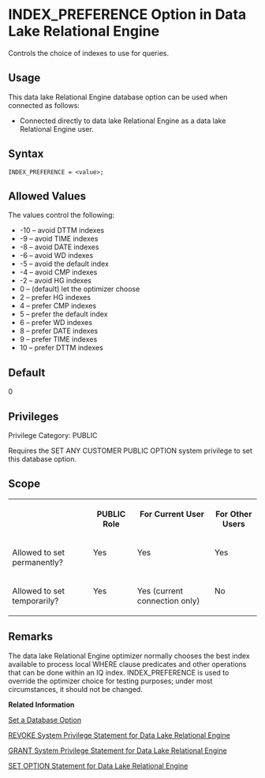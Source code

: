 <!-- copydba6219b6e0b48d19fd26ff48d8306e6 -->

# INDEX\_PREFERENCE Option in Data Lake Relational Engine

Controls the choice of indexes to use for queries.



<a name="copydba6219b6e0b48d19fd26ff48d8306e6__section_d3p_24q_znb"/>

## Usage

This data lake Relational Engine database option can be used when connected as follows:

-   Connected directly to data lake Relational Engine as a data lake Relational Engine user.



<a name="copydba6219b6e0b48d19fd26ff48d8306e6__section_zx3_g24_hrb"/>

## Syntax

```
INDEX_PREFERENCE = <value>;
```



<a name="copydba6219b6e0b48d19fd26ff48d8306e6__iq_refso_620"/>

## Allowed Values

The values control the following:

-   \-10 – avoid DTTM indexes
-   \-9 – avoid TIME indexes
-   \-8 – avoid DATE indexes
-   \-6 – avoid WD indexes
-   \-5 – avoid the default index
-   \-4 – avoid CMP indexes
-   \-2 – avoid HG indexes
-   0 – \(default\) let the optimizer choose
-   2 – prefer HG indexes
-   4 – prefer CMP indexes
-   5 – prefer the default index
-   6 – prefer WD indexes
-   8 – prefer DATE indexes
-   9 – prefer TIME indexes
-   10 – prefer DTTM indexes



<a name="copydba6219b6e0b48d19fd26ff48d8306e6__iq_refso_621"/>

## Default

0



<a name="copydba6219b6e0b48d19fd26ff48d8306e6__section_k3c_gxb_3qb"/>

## Privileges

Privilege Category: PUBLIC

Requires the SET ANY CUSTOMER PUBLIC OPTION system privilege to set this database option.



<a name="copydba6219b6e0b48d19fd26ff48d8306e6__iq_refso_622"/>

## Scope


<table>
<tr>
<th valign="top">

 

</th>
<th valign="top">

PUBLIC Role

</th>
<th valign="top">

For Current User

</th>
<th valign="top">

For Other Users

</th>
</tr>
<tr>
<td valign="top">

Allowed to set permanently?

</td>
<td valign="top">

Yes

</td>
<td valign="top">

Yes

</td>
<td valign="top">

Yes

</td>
</tr>
<tr>
<td valign="top">

Allowed to set temporarily?

</td>
<td valign="top">

Yes

</td>
<td valign="top">

Yes \(current connection only\)

</td>
<td valign="top">

No

</td>
</tr>
</table>



<a name="copydba6219b6e0b48d19fd26ff48d8306e6__iq_refso_623"/>

## Remarks

The data lake Relational Engine optimizer normally chooses the best index available to process local WHERE clause predicates and other operations that can be done within an IQ index. INDEX\_PREFERENCE is used to override the optimizer choice for testing purposes; under most circumstances, it should not be changed.

**Related Information**  


[Set a Database Option](../090-database-options/set-a-database-option-0dcb893.md "You set options with the SET OPTION statement.")

[REVOKE System Privilege Statement for Data Lake Relational Engine](../080-sql-statements/revoke-system-privilege-statement-for-data-lake-relational-engine-a3eadda.md "Removes specific system privileges from specific users and the right to administer the privilege.")

[GRANT System Privilege Statement for Data Lake Relational Engine](../080-sql-statements/grant-system-privilege-statement-for-data-lake-relational-engine-a3dfcb0.md "Grants specific system privileges to users or roles, with or without administrative rights.")

[SET OPTION Statement for Data Lake Relational Engine](../080-sql-statements/set-option-statement-for-data-lake-relational-engine-a625da7.md "Changes options that affect the behavior of the database and its compatibility with Transact-SQL. Setting the value of an option can change the behavior for all users or an individual user, in either a temporary or permanent scope.")


